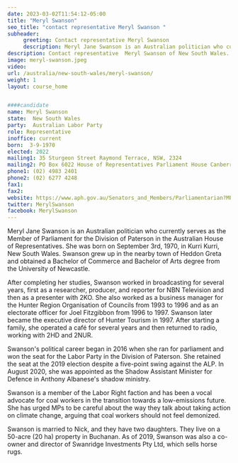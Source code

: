 ```yaml
---
date: 2023-03-02T11:54:12-05:00
title: "Meryl Swanson"
seo_title: "contact representative Meryl Swanson "
subheader:
     greeting: Contact representative Meryl Swanson
     description: Meryl Jane Swanson is an Australian politician who currently serves as the Member of Parliament for the Division of Paterson in the Australian House of Representatives.
description: Contact representative  Meryl Swanson of New South Wales. Contact information for  Meryl Swanson includes email address, phone number, and mailing address.
image: meryl-swanson.jpeg
video:
url: /australia/new-south-wales/meryl-swanson/
weight: 1
layout: course_home


####candidate
name: Meryl Swanson
state:	New South Wales
party:	Australian Labor Party
role: Representative
inoffice: current
born:  3-9-1970
elected: 2022
mailing1: 35 Sturgeon Street Raymond Terrace, NSW, 2324
mailing2: PO Box 6022 House of Representatives Parliament House Canberra ACT 2600
phone1: (02) 4983 2401
phone2: (02) 6277 4248
fax1:
fax2:
website: https://www.aph.gov.au/Senators_and_Members/Parliamentarian?MPID=264170
twitter: MerylSwanson
facebook: MerylSwanson
---
```



Meryl Jane Swanson is an Australian politician who currently serves as the Member of Parliament for the Division of Paterson in the Australian House of Representatives. She was born on September 3rd, 1970, in Kurri Kurri, New South Wales. Swanson grew up in the nearby town of Heddon Greta and obtained a Bachelor of Commerce and Bachelor of Arts degree from the University of Newcastle.

After completing her studies, Swanson worked in broadcasting for several years, first as a researcher, producer, and reporter for NBN Television and then as a presenter with 2KO. She also worked as a business manager for the Hunter Region Organisation of Councils from 1993 to 1996 and as an electorate officer for Joel Fitzgibbon from 1996 to 1997. Swanson later became the executive director of Hunter Tourism in 1997. After starting a family, she operated a café for several years and then returned to radio, working with 2HD and 2NUR.

Swanson's political career began in 2016 when she ran for parliament and won the seat for the Labor Party in the Division of Paterson. She retained the seat at the 2019 election despite a five-point swing against the ALP. In August 2020, she was appointed as the Shadow Assistant Minister for Defence in Anthony Albanese's shadow ministry.

Swanson is a member of the Labor Right faction and has been a vocal advocate for coal workers in the transition towards a low-emissions future. She has urged MPs to be careful about the way they talk about taking action on climate change, arguing that coal workers should not feel demonized.

Swanson is married to Nick, and they have two daughters. They live on a 50-acre (20 ha) property in Buchanan. As of 2019, Swanson was also a co-owner and director of Swanridge Investments Pty Ltd, which sells horse rugs.